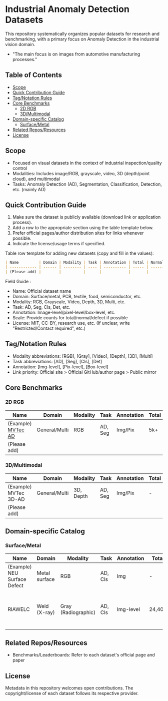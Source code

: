 # Industrial Anomaly Detection Datasets

This repository systematically organizes popular datasets for research and benchmarking, with a primary focus on Anomaly Detection in the industrial vision domain.

- "The main focus is on images from automotive manufacturing processes."

## Table of Contents

- [Scope](#scope)
- [Quick Contribution Guide](#quick-contribution-guide)
- [Tag/Notation Rules](#tagnotation-rules)
- [Core Benchmarks](#core-benchmarks)
  - [2D RGB](#2d-rgb)
  - [3D/Multimodal](#3dmultimodal)
- [Domain-specific Catalog](#domain-specific-catalog)
  - [Surface/Metal](#surfacemetal)
- [Related Repos/Resources](#related-reposresources)
- [License](#license)

## Scope

- Focused on visual datasets in the context of industrial inspection/quality control
- Modalities: Includes image/RGB, grayscale, video, 3D (depth/point cloud), and multimodal
- Tasks: Anomaly Detection (AD), Segmentation, Classification, Detection, etc. (mainly AD)

## Quick Contribution Guide

1. Make sure the dataset is publicly available (download link or application process).
2. Add a row to the appropriate section using the table template below.
3. Prefer official pages/author distribution sites for links whenever possible.
4. Indicate the license/usage terms if specified.

Table row template for adding new datasets (copy and fill in the values):

```markdown
| Name         | Domain | Modality | Task | Annotation | Total | Normal | Defect | Year | License | Link | Paper/Page |
| ------------ | ------ | -------- | ---- | ---------- | ----- | ------ | ------ | ---- | ------- | ---- | ---------- |
| (Please add) |        |          |      |            |       |        |        |      |         |      |            |
```

Field Guide :

- Name: Official dataset name
- Domain: Surface/metal, PCB, textile, food, semiconductor, etc.
- Modality: RGB, Grayscale, Video, Depth, 3D, Multi, etc.
- Task: AD, Seg, Cls, Det, etc.
- Annotation: Image-level/pixel-level/box-level, etc.
- Scale: Provide counts for total/normal/defect if possible
- License: MIT, CC-BY, research use, etc. (If unclear, write "Restricted/Contact required", etc.)

## Tag/Notation Rules

- Modality abbreviations: [RGB], [Gray], [Video], [Depth], [3D], [Multi]
- Task abbreviations: [AD], [Seg], [Cls], [Det]
- Annotation: [Img-level], [Pix-level], [Box-level]
- Link priority: Official site > Official GitHub/author page > Public mirror

## Core Benchmarks

### 2D RGB

| Name                                                | Domain        | Modality | Task    | Annotation | Total | Normal | Defect | Year | License  | Link       | Paper/Page |
| --------------------------------------------------- | ------------- | -------- | ------- | ---------- | ----- | ------ | ------ | ---- | -------- | ---------- | ---------- |
| (Example) [MVTec AD](dataset-cards/mvtec/README.md) | General/Multi | RGB      | AD, Seg | Img/Pix    | 5k+   | -      | -      | 2019 | Research | [Official] | [Paper]    |
| (Please add)                                        |               |          |         |            |       |        |        |      |          |            |            |

### 3D/Multimodal

| Name                  | Domain        | Modality  | Task    | Annotation | Total | Normal | Defect | Year | License  | Link       | Paper/Page |
| --------------------- | ------------- | --------- | ------- | ---------- | ----- | ------ | ------ | ---- | -------- | ---------- | ---------- |
| (Example) MVTec 3D-AD | General/Multi | 3D, Depth | AD, Seg | Img/Pix    | -     | -      | -      | 2021 | Research | [Official] | [Paper]    |
| (Please add)          |               |           |         |            |       |        |        |      |          |            |            |

## Domain-specific Catalog

### Surface/Metal

| Name                         | Domain        | Modality            | Task    | Annotation | Total  | Normal | Defect     | Year | License         | Link                                          | Paper/Page                                                                                                                                                 |
| ---------------------------- | ------------- | ------------------- | ------- | ---------- | ------ | ------ | ---------- | ---- | --------------- | --------------------------------------------- | ---------------------------------------------------------------------------------------------------------------------------------------------------------- |
| (Example) NEU Surface Defect | Metal surface | RGB                 | AD, Cls | Img        | -      | -      | -          | 2013 | -               | \[Official]                                   | \[Paper]                                                                                                                                                   |
| RIAWELC                      | Weld (X-ray)  | Gray (Radiographic) | AD, Cls | Img-level  | 24,407 | ND     | LP, PO, CR   | 2022 | Freely released | [GitHub](https://github.com/stefyste/RIAWELC)                       | [1] [ICMECE 2022](https://www.researchgate.net/publication/369294451_RIAWELC_A_Novel_Dataset_of_Radiographic_Images_for_Automatic_Weld_Defects_Classification) <br> [2] [Manufacturing Letters (Elsevier)](https://doi.org/10.1016/j.mfglet.2022.100) |

## Related Repos/Resources

- Benchmarks/Leaderboards: Refer to each dataset's official page and paper

## License

Metadata in this repository welcomes open contributions. The copyright/license of each dataset follows its respective provider.